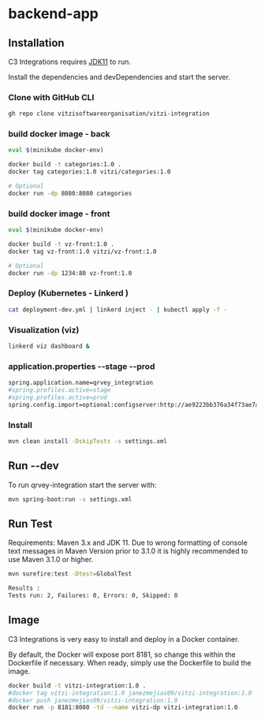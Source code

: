 # backend-app

## Installation

C3 Integrations requires [JDK11](https://docs.aws.amazon.com/en_en/corretto/latest/corretto-11-ug/downloads-list.html)
to run.

Install the dependencies and devDependencies and start the server.

### Clone with GitHub CLI

```sh
gh repo clone vitzisoftwareorganisation/vitzi-integration
```

### build docker image - back
```sh
eval $(minikube docker-env)

docker build -t categories:1.0 .
docker tag categories:1.0 vitzi/categories:1.0

# Optional
docker run -dp 8080:8080 categories
```

### build docker image - front
```sh
eval $(minikube docker-env)

docker build -t vz-front:1.0 .
docker tag vz-front:1.0 vitzi/vz-front:1.0

# Optional
docker run -dp 1234:80 vz-front:1.0 
```

### Deploy (Kubernetes - Linkerd )
```sh
cat deployment-dev.yml | linkerd inject - | kubectl apply -f -

```

### Visualization (viz)
```sh
linkerd viz dashboard &
```


### application.properties --stage --prod

```sh
spring.application.name=qrvey_integration
#spring.profiles.active=stage
#spring.profiles.active=prod
spring.config.import=optional:configserver:http://ae9223bb376a34f73ae7a172677a5f98-1932667953.us-west-2.elb.amazonaws.com
```

### Install

```sh
mvn clean install -DskipTests -s settings.xml
```

## Run --dev

To run qrvey-integration start the server with:

```sh
mvn spring-boot:run -s settings.xml
```

## Run Test

Requirements: Maven 3.x and JDK 11. Due to wrong formatting of console text messages in Maven Version prior to 3.1.0 it
is highly recommended to use Maven 3.1.0 or higher.

```sh
mvn surefire:test -Dtest=GlobalTest 

Results :
Tests run: 2, Failures: 0, Errors: 0, Skipped: 0
```

## Image

C3 Integrations is very easy to install and deploy in a Docker container.

By default, the Docker will expose port 8181, so change this within the Dockerfile if necessary. When ready, simply use
the Dockerfile to build the image.

```sh
docker build -t vitzi-integration:1.0 .
#docker tag vitzi-integration:1.0 janezmejias09/vitzi-integration:1.0
#docker push janezmejias09/vitzi-integration:1.0
docker run -p 8181:8080 -td --name vitzi-dp vitzi-integration:1.0
```

